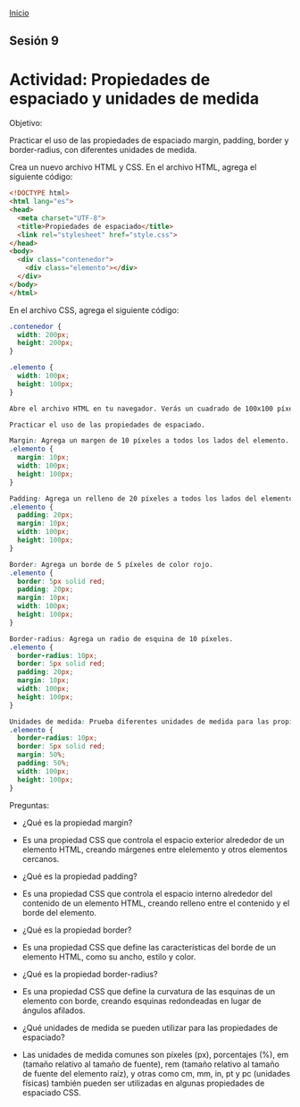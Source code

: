<!-- No borrar o modificar -->
[Inicio](./index.md)

## Sesión 9 


<!-- Su documentación aquí -->
# Actividad: Propiedades de espaciado y unidades de medida
Objetivo:

Practicar el uso de las propiedades de espaciado margin, padding, border y border-radius, con diferentes unidades de medida.

Crea un nuevo archivo HTML y CSS.
En el archivo HTML, agrega el siguiente código:

```html
<!DOCTYPE html>
<html lang="es">
<head>
  <meta charset="UTF-8">
  <title>Propiedades de espaciado</title>
  <link rel="stylesheet" href="style.css">
</head>
<body>
  <div class="contenedor">
    <div class="elemento"></div>
  </div>
</body>
</html>
```

En el archivo CSS, agrega el siguiente código:

```css
.contenedor {
  width: 200px;
  height: 200px;
}

.elemento {
  width: 100px;
  height: 100px;
}

Abre el archivo HTML en tu navegador. Verás un cuadrado de 100x100 píxeles.

Practicar el uso de las propiedades de espaciado.

Margin: Agrega un margen de 10 píxeles a todos los lados del elemento.
.elemento {
  margin: 10px;
  width: 100px;
  height: 100px;
}

Padding: Agrega un relleno de 20 píxeles a todos los lados del elemento.
.elemento {
  padding: 20px;
  margin: 10px;
  width: 100px;
  height: 100px;
}

Border: Agrega un borde de 5 píxeles de color rojo.
.elemento {
  border: 5px solid red;
  padding: 20px;
  margin: 10px;
  width: 100px;
  height: 100px;
}

Border-radius: Agrega un radio de esquina de 10 píxeles.
.elemento {
  border-radius: 10px;
  border: 5px solid red;
  padding: 20px;
  margin: 10px;
  width: 100px;
  height: 100px;
}

Unidades de medida: Prueba diferentes unidades de medida para las propiedades de espaciado. Por ejemplo, puedes usar unidades porcentuales (%) para establecer un margen o relleno del 50%.
.elemento {
  border-radius: 10px;
  border: 5px solid red;
  margin: 50%;
  padding: 50%;
  width: 100px;
  height: 100px;
}
```

Preguntas:
- ¿Qué es la propiedad margin?
- Es una propiedad CSS que controla el espacio exterior alrededor de un elemento HTML, creando márgenes entre elelemento y otros elementos cercanos.

- ¿Qué es la propiedad padding?
- Es una propiedad CSS que controla el espacio interno alrededor del contenido de un elemento HTML, creando relleno entre el contenido y el borde del elemento.

- ¿Qué es la propiedad border?
- Es una propiedad CSS que define las características del borde de un elemento HTML, como su ancho, estilo y color.

- ¿Qué es la propiedad border-radius?
- Es una propiedad CSS que define la curvatura de las esquinas de un elemento con borde, creando esquinas redondeadas en lugar de ángulos afilados.

- ¿Qué unidades de medida se pueden utilizar para las propiedades de espaciado?
- Las unidades de medida comunes son píxeles (px), porcentajes (%), em (tamaño relativo al tamaño de fuente), rem (tamaño relativo al tamaño de fuente del elemento raíz), y otras como cm, mm, in, pt y pc (unidades físicas) también pueden ser utilizadas en algunas propiedades de espaciado CSS.





